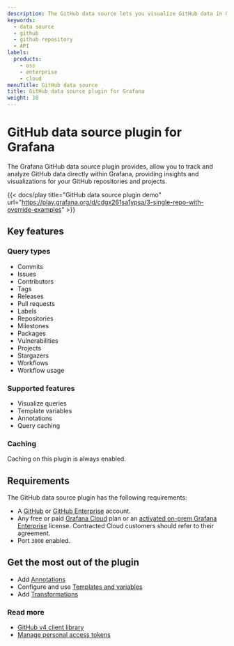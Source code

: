 ```yaml
---
description: The GitHub data source lets you visualize GitHub data in Grafana dashboards.
keywords:
  - data source
  - github
  - github repository
  - API
labels:
  products:
    - oss
    - enterprise
    - cloud
menuTitle: GitHub data source
title: GitHub data source plugin for Grafana
weight: 10
---
```


# GitHub data source plugin for Grafana

The Grafana GitHub data source plugin provides, allow you to track and analyze GitHub data directly within Grafana, providing insights and visualizations for your GitHub repositories and projects.

{{< docs/play title="GitHub data source plugin demo" url="https://play.grafana.org/d/cdgx261sa1ypsa/3-single-repo-with-override-examples" >}}

## Key features

### Query types

- Commits
- Issues
- Contributors
- Tags
- Releases
- Pull requests
- Labels
- Repositories
- Milestones
- Packages
- Vulnerabilities
- Projects
- Stargazers
- Workflows
- Workflow usage

### Supported features

- Visualize queries
- Template variables
- Annotations
- Query caching

### Caching

Caching on this plugin is always enabled.

## Requirements

The GitHub data source plugin has the following requirements:

- A [GitHub](https://github.com/) or [GitHub Enterprise](https://github.com/enterprise) account.
- Any free or paid [Grafana Cloud](https://grafana.com/pricing/) plan or an [activated on-prem Grafana Enterprise](https://grafana.com/docs/grafana/latest/enterprise/license/activate-license/) license. Contracted Cloud customers should refer to their agreement.
- Port `3000` enabled.

## Get the most out of the plugin

- Add [Annotations](https://grafana.com/docs/grafana/latest/dashboards/annotations/)
- Configure and use [Templates and variables](https://grafana.com/docs/grafana/latest/variables/)
- Add [Transformations](https://grafana.com/docs/grafana/latest/panels/transformations/)

### Read more

- [GitHub v4 client library](https://github.com/shurcooL/githubv4)
- [Manage personal access tokens](https://docs.github.com/en/authentication/keeping-your-account-and-data-secure/managing-your-personal-access-tokens)

